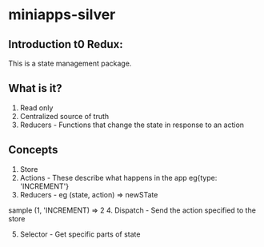 # miniapps-silver

## Introduction t0 Redux:

This is a state management package.

## What is it?

1. Read only
2. Centralized source of truth
3. Reducers - Functions that change the state in response to an action

## Concepts

1. Store
2. Actions - These describe what happens in the app eg{type: 'INCREMENT'}
3. Reducers - eg (state, action) => newSTate

sample (1, 'INCREMENT) => 2 4. Dispatch - Send the action specified to the store

5. Selector - Get specific parts of state
